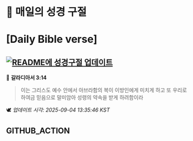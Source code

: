 # 🙏 매일의 성경 구절
# [Daily Bible verse]
## [![README에 성경구절 업데이트](https://github.com/DONGSUKA/first_test/actions/workflows/update-readme-bible.yml/badge.svg)](https://github.com/DONGSUKA/first_test/actions/workflows/update-readme-bible.yml)
<!-- START_BIBLE_VERSE -->
📖 **갈라디아서 3:14**
> 이는 그리스도 예수 안에서 아브라함의 복이 이방인에게 미치게 하고 또 우리로 하여금 믿음으로 말미암아 성령의 약속을 받게 하려함이라

🕊️ _업데이트 시각: 2025-09-04 13:35:46 KST_
  <!-- END_BIBLE_VERSE -->
## GITHUB_ACTION
